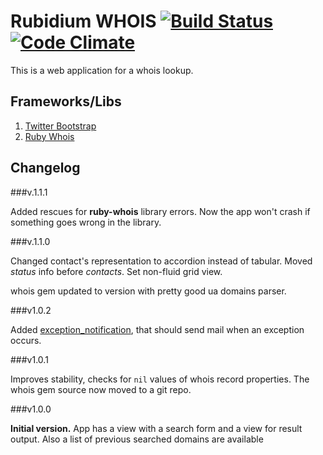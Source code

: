 Rubidium WHOIS [![Build Status](https://secure.travis-ci.org/Uko/Rubidium-WHOIS.png?branch=master)](http://travis-ci.org/Uko/Rubidium-WHOIS) [![Code Climate](https://codeclimate.com/badge.png)](https://codeclimate.com/github/Uko/Rubidium-WHOIS)
==============

This is a web application for a whois lookup.


Frameworks/Libs
---------------
  1. [Twitter Bootstrap](http://twitter.github.com/bootstrap/)
  2. [Ruby Whois](http://www.ruby-whois.org/)
  
Changelog
---------

###v.1.1.1

Added rescues for **ruby-whois** library errors. Now the app won't crash if something goes wrong in the library.

###v.1.1.0

Changed contact's representation to accordion instead of tabular. Moved _status_ info before _contacts_. Set non-fluid grid view.

whois gem updated to version with pretty good ua domains parser.

###v1.0.2

Added [exception_notification](https://github.com/smartinez87/exception_notification), that should send mail when an exception occurs.

###v1.0.1

Improves stability, checks for `nil` values of whois record properties. The whois gem source now moved to a git repo.

###v1.0.0

**Initial version.**
App has a view with a search form and a view for result output. Also a list of previous searched domains are available